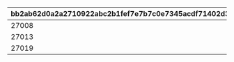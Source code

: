 |bb2ab62d0a2a2710922abc2b1fef7e7b7c0e7345acdf71402d3351f9f18705a7|3d5d9cf3f55cff2763fe902b926e17ace04529b06900e9a387dfe4df7f25f42c|d0afb6ba7c3e8efc7060865c4f9894e0025de133291d3ad292bb9864795d5b43|a655085c8d7d49dee140429b959b6486abe8f014c52d996ff32fe6c607ec198f|1dc711a1d71fe0af336879028e2bb6801dea445864afb01426a1f16c9fea2bff|24e7e74a30215f2ff114d06d65097ff13fc44476b55b9b4906c1dc03c69ff3a4|0f4a78e773334b43b14df94a4fb73310e4b5bd0145203752034dc960e339e510|c3c713ec02fda4ac1a7f7828d91dd29727afd4a7eea46ca0ebf722d8f892f0f6|ae1280a2eedb072e16b115767a5c3209c0a9a8fc4c95fdac834f66a0e232eef6|559738c49d1155b9631fa2ea7966b60dc847a55f8026a54d8fda27be703965ac|
| --- | --- | --- | --- | --- | --- | --- | --- | --- | --- |
|27008|240|240|2023/08/15 15:00:00|27011|1|114|27011|2024/02/25 14:59:59|1|
|27013|240|240|2024/02/25 15:00:00|27011|1|114|27011|2025/02/25 23:59:59|2|
|27019|240|240|2025/02/26 00:00:00|27011|1|114|27011|2026/02/25 23:59:59|3|